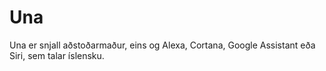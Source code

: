 # Una

Una er snjall aðstoðarmaður, eins og Alexa, Cortana, Google Assistant eða Siri, sem talar íslensku. 
